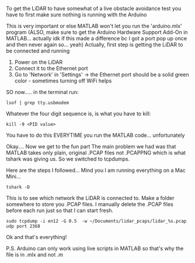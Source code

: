 To get the LiDAR to have somewhat of a live obstacle avoidance test you have to first make sure nothing is running with the Arduino

This is very important or else MATLAB won't let you run the 'arduino.mlx' program
(ALSO, make sure to get the Arduino Hardware Support Add-On in MATLAB... actually idk if this made a difference bc I got a port pop up once and then never again so... yeah)
Actually, first step is getting the LiDAR to be connected and running

1. Power on the LiDAR
2. Connect it to the Ethernet port
3. Go to 'Network' in 'Settings' -> the Ethernet port should be a solid green color - sometimes turning off WiFi helps

SO now..... in the terminal run:

```
lsof | grep tty.usbmodem
```

Whatever the four digit sequence is, is what you have to kill:
```
kill -9 <PID value>
```
You have to do this EVERYTIME you run the MATLAB code... unfortunately

Okay.... Now we get to the fun part
The main problem we had was that MATLAB takes only plain, original .PCAP files not .PCAPPNG which is what tshark was giving us. So we switched to tcpdumps.

Here are the steps I followed... Mind you I am running everything on a Mac Mini...

```
tshark -D 
```
This is to see which network the LiDAR is connected to. Make a folder somewhere to store you .PCAP files. I manually delete the .PCAP files before each run just so that I can start fresh.
```
sudo tcpdump -i en12 -G 0.5  -w ~/Documents/lidar_pcaps/lidar_%s.pcap udp port 2368
```
Ok and that's everything! 

P.S. Arduino can only work using live scripts in MATLAB so that's why the file is in .mlx and not .m
